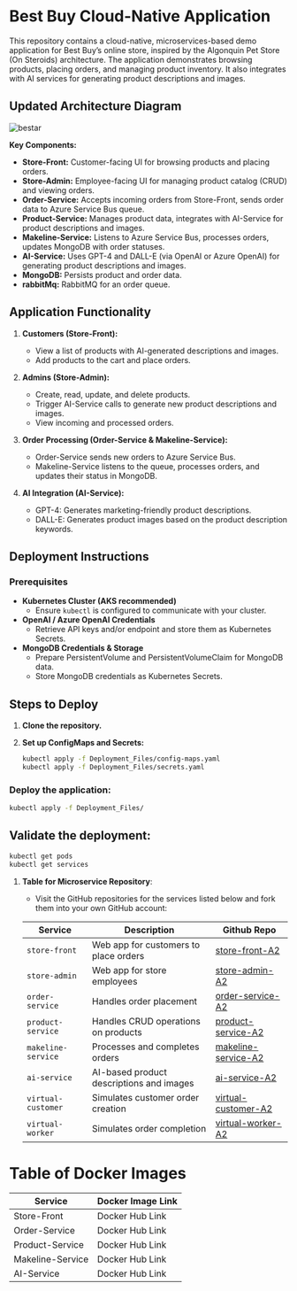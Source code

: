 # Best Buy Cloud-Native Application

This repository contains a cloud-native, microservices-based demo application for Best Buy’s online store, inspired by the Algonquin Pet Store (On Steroids) architecture. The application demonstrates browsing products, placing orders, and managing product inventory. It also integrates with AI services for generating product descriptions and images.

## Updated Architecture Diagram

![bestar](https://github.com/user-attachments/assets/670e611f-9e66-43a8-a534-d46136212ed9)

**Key Components:**
- **Store-Front:** Customer-facing UI for browsing products and placing orders.
- **Store-Admin:** Employee-facing UI for managing product catalog (CRUD) and viewing orders.
- **Order-Service:** Accepts incoming orders from Store-Front, sends order data to Azure Service Bus queue.
- **Product-Service:** Manages product data, integrates with AI-Service for product descriptions and images.
- **Makeline-Service:** Listens to Azure Service Bus, processes orders, updates MongoDB with order statuses.
- **AI-Service:** Uses GPT-4 and DALL-E (via OpenAI or Azure OpenAI) for generating product descriptions and images.
- **MongoDB:** Persists product and order data.
- **rabbitMq:** RabbitMQ for an order queue.

## Application Functionality

1. **Customers (Store-Front):**
   - View a list of products with AI-generated descriptions and images.
   - Add products to the cart and place orders.

2. **Admins (Store-Admin):**
   - Create, read, update, and delete products.
   - Trigger AI-Service calls to generate new product descriptions and images.
   - View incoming and processed orders.

3. **Order Processing (Order-Service & Makeline-Service):**
   - Order-Service sends new orders to Azure Service Bus.
   - Makeline-Service listens to the queue, processes orders, and updates their status in MongoDB.

4. **AI Integration (AI-Service):**
   - GPT-4: Generates marketing-friendly product descriptions.
   - DALL-E: Generates product images based on the product description keywords.

## Deployment Instructions

### Prerequisites

- **Kubernetes Cluster (AKS recommended)**
  - Ensure `kubectl` is configured to communicate with your cluster.
- **OpenAI / Azure OpenAI Credentials**
  - Retrieve API keys and/or endpoint and store them as Kubernetes Secrets.
- **MongoDB Credentials & Storage**
  - Prepare PersistentVolume and PersistentVolumeClaim for MongoDB data.
  - Store MongoDB credentials as Kubernetes Secrets.

## Steps to Deploy

1. **Clone the repository.**

2. **Set up ConfigMaps and Secrets:**
   ```bash
   kubectl apply -f Deployment_Files/config-maps.yaml
   kubectl apply -f Deployment_Files/secrets.yaml


### Deploy the application:
```bash
kubectl apply -f Deployment_Files/
````
## Validate the deployment:
```bash
kubectl get pods
kubectl get services

````


1. **Table for Microservice Repository**:
   - Visit the GitHub repositories for the services listed below and fork them into your own GitHub account:
   
   | Service            | Description                                | Github Repo                                                                 |
   |--------------------|--------------------------------------------|-----------------------------------------------------------------------------|
   | `store-front`      | Web app for customers to place orders      | [store-front-A2](https://github.com/meetpatel1389/store-front-A2.git)       |
   | `store-admin`      | Web app for store employees                | [store-admin-A2](https://github.com/meetpatel1389/store-admin-A2.git)       |
   | `order-service`    | Handles order placement                    | [order-service-A2](https://github.com/meetpatel1389/order-service-A2.git)   |
   | `product-service`  | Handles CRUD operations on products        | [product-service-A2](https://github.com/meetpatel1389/product-service-A2.git) |
   | `makeline-service` | Processes and completes orders             | [makeline-service-A2](https://github.com/meetpatel1389/makeline-service-A2.git) |
   | `ai-service`       | AI-based product descriptions and images   | [ai-service-A2](https://github.com/meetpatel1389/ai-service-A2.git)         |
   | `virtual-customer` | Simulates customer order creation          | [virtual-customer-A2](https://github.com/meetpatel1389/virtual-customer-A2.git) |
   | `virtual-worker`   | Simulates order completion                 | [virtual-worker-A2](https://github.com/meetpatel1389/virtual-worker-A2.git)  |

# Table of Docker Images

| Service          | Docker Image Link   |
|------------------|---------------------|
| Store-Front       | Docker Hub Link     |
| Order-Service     | Docker Hub Link     |
| Product-Service   | Docker Hub Link     |
| Makeline-Service  | Docker Hub Link     |
| AI-Service        | Docker Hub Link     |
